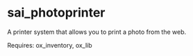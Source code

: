 # sai_photoprinter
A printer system that allows you to print a photo from the web.

Requires: ox_inventory, ox_lib
